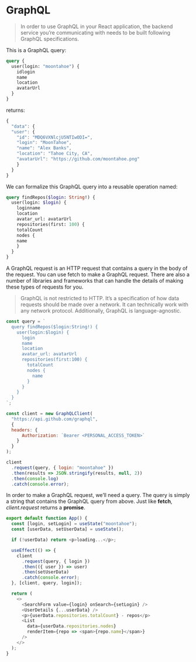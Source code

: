 # GraphQL

>In order to use GraphQL in your React application, the backend service you’re communicating with needs to be built following GraphQL specifications.

This is a GraphQL query:

```graphql
query {
  user(login: "moontahoe") {
    idlogin
    name
    location
    avatarUrl
  }
}
```

returns:

```javascript
{
  "data": {
  "user": {
    "id": "MDQ6VXNlcjU5NTIwODI=",
    "login": "MoonTahoe",
    "name": "Alex Banks",
    "location": "Tahoe City, CA",
    "avatarUrl": "https://github.com/moontahoe.png"
    }
  }
}
```

We can formalize this GraphQL query into a reusable operation named:

```graphql
query findRepos($login: String!) {
  user(login: $login) {
    loginname
    location
    avatar_url: avatarUrl
    repositories(first: 100) {
    totalCount
    nodes {
    name
    }
  }
}

```

A GraphQL request is an HTTP request that contains a query in the body of the request. You can use fetch to make a GraphQL request. There are also a number of libraries and frameworks that can handle the details of making these types of requests for you.

>GraphQL is not restricted to HTTP. It’s a specification of how data requests should be made over a network. It can technically work with any network protocol. Additionally, GraphQL is language-agnostic.

```javascript
const query = `
  query findRepos($login:String!) {
    user(login:$login) {
      login
      name
      location
      avatar_url: avatarUrl
      repositories(first:100) {
        totalCount
        nodes {
          name
        }
      }
    }
  }
`;

const client = new GraphQLClient(
  "https://api.github.com/graphql",
  {
  headers: {
      Authorization: `Bearer <PERSONAL_ACCESS_TOKEN>`
    }
  }
);

client
  .request(query, { login: "moontahoe" })
  .then(results => JSON.stringify(results, null, 2))
  .then(console.log)
  .catch(console.error);
```
In order to make a GraphQL request, we’ll need a query. The query is simply a string that contains the GraphQL query from above. Just like **fetch**, _client.request_ returns a **promise**.

```javascript
export default function App() {
  const [login, setLogin] = useState("moontahoe");
  const [userData, setUserData] = useState();

  if (!userData) return <p>loading...</p>;

  useEffect(() => {
    client
      .request(query, { login })
      .then(({ user }) => user)
      .then(setUserData)
      .catch(console.error);
  }, [client, query, login]);

  return (
    <>
      <SearchForm value={login} onSearch={setLogin} />
      <UserDetails {...userData} />
      <p>{userData.repositories.totalCount} - repos</p>
      <List
        data={userData.repositories.nodes}
        renderItem={repo => <span>{repo.name}</span>}
      />
    </>
  );
}
```
